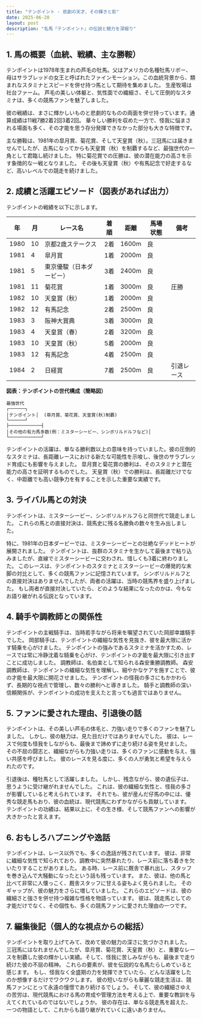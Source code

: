 ```yaml
---
title: "テンポイント - 悲劇の天才、その輝きと影"
date: 2025-06-20
layout: post
description: "名馬『テンポイント』の伝説と魅力を深堀り"
---
```


## 1. 馬の概要（血統、戦績、主な勝鞍）

テンポイントは1978年生まれの芦毛の牡馬。父はアメリカの名種牡馬リボー、母はサラブレッドの女王と呼ばれたファインモーション。この血統背景から、類まれなスタミナとスピードを併せ持つ馬として期待を集めました。  生産牧場は社台ファーム。  芦毛の美しい体躯と、気性面での繊細さ、そして圧倒的なスタミナは、多くの競馬ファンを魅了しました。

彼の戦績は、まさに輝かしいものと悲劇的なものの両面を併せ持っています。通算成績は11戦7勝2着2回3着2回。  華々しい勝利を収めた一方で、怪我に悩まされる場面も多く、その才能を思う存分発揮できなかった部分も大きな特徴です。

主な勝鞍は、1981年の皐月賞、菊花賞、そして天皇賞（秋）。三冠馬には届きませんでしたが、古馬になってからも天皇賞（秋）を制覇するなど、最強世代の一角として君臨し続けました。  特に菊花賞での圧勝は、彼の潜在能力の高さを示す象徴的な一戦となりました。  その後も天皇賞（秋）や有馬記念で好走するなど、高いレベルでの競走を続けました。


## 2. 成績と活躍エピソード（図表があれば出力）

テンポイントの戦績を以下に示します。

| 年 | 月 | レース名 | 着順 | 距離 | 馬場状態 | 備考 |
|---|---|---|---|---|---|---|
| 1980 | 10 | 京都2歳ステークス | 2着 | 1600m | 良 |  |
| 1981 | 4 | 皐月賞 | 1着 | 2000m | 良 |  |
| 1981 | 5 | 東京優駿（日本ダービー） | 3着 | 2400m | 良 |  |
| 1981 | 11 | 菊花賞 | 1着 | 3000m | 良 | 圧勝 |
| 1982 | 10 | 天皇賞（秋） | 1着 | 2000m | 良 |  |
| 1982 | 12 | 有馬記念 | 2着 | 2500m | 良 |  |
| 1983 | 3 |  阪神大賞典 | 3着 | 3000m | 良 |  |
| 1983 | 4 |  天皇賞（春） | 2着 | 3200m | 良 |  |
| 1983 | 10 | 天皇賞（秋） | 5着 | 2000m | 良 |  |
| 1983 | 12 | 有馬記念 | 4着 | 2500m | 良 |  |
| 1984 | 2 |  日経賞 | 7着 | 2500m | 良 | 引退レース |


**図表：テンポイントの世代構成（簡略図）**

```
最強世代
┌──────┐
│テンポイント│  (皐月賞、菊花賞、天皇賞(秋)制覇)
└──────┘
├────────────┤
│その他の有力馬多数(例：ミスターシービー、シンボリルドルフなど)│
└────────────┘
```

テンポイントの活躍は、単なる勝利数以上の意味を持っていました。彼の圧倒的なスタミナは、長距離レースにおける新たな可能性を示唆し、後世のサラブレッド育成にも影響を与えました。  皐月賞と菊花賞の勝利は、そのスタミナと潜在能力の高さを証明するものでした。 天皇賞（秋）での勝利は、長距離だけでなく、中距離でも高い競争力を有することを示した重要な実績です。


## 3. ライバル馬との対決

テンポイントは、ミスターシービー、シンボリルドルフらと同世代で競走しました。  これらの馬との直接対決は、競馬史に残る名勝負の数々を生み出しました。

特に、1981年の日本ダービーでは、ミスターシービーとの壮絶なデッドヒートが展開されました。  テンポイントは、抜群のスタミナを生かして最後まで粘り込みましたが、直線でミスターシービーに交わされ、惜しくも3着に終わりました。  このレースは、テンポイントのスタミナとミスターシービーの爆発的な末脚の対比として、多くの競馬ファンに記憶されています。 シンボリルドルフとの直接対決はありませんでしたが、両者の活躍は、当時の競馬界を盛り上げました。  もし両者が直接対決していたら、どのような結果になったのかは、今もなお語り継がれる伝説となっています。


## 4. 騎手や調教師との関係性

テンポイントの主戦騎手は、当時若手ながら将来を嘱望されていた岡部幸雄騎手でした。  岡部騎手は、テンポイントの繊細な気性を見抜き、彼を最大限に活かす騎乗を心がけました。  テンポイントの強みであるスタミナを活かすため、レースでは常に冷静沈着な騎乗を心がけ、テンポイントの才能を最大限に引き出すことに成功しました。  調教師は、名伯楽として知られる森安重勝調教師。  森安調教師は、テンポイントの繊細な気性を理解し、細やかなケアを施すことで、彼の才能を最大限に開花させました。  テンポイントの怪我の多さにもかかわらず、長期的な視点で管理し、数々の勝利へと導きました。  騎手と調教師の深い信頼関係が、テンポイントの成功を支えたと言っても過言ではありません。


## 5. ファンに愛された理由、引退後の話

テンポイントは、その美しい芦毛の体毛と、力強い走りで多くのファンを魅了しました。  しかし、彼の魅力は、見た目だけではありませんでした。  彼は、レースで何度も怪我をしながらも、最後まで諦めずに走り続ける姿を見せました。  その不屈の闘志と、繊細ながらも力強い走りは、多くのファンに感動を与え、強い共感を呼びました。  彼のレースを見る度に、多くの人が勇気と希望を与えられたのです。

引退後は、種牡馬として活躍しました。  しかし、残念ながら、彼の遺伝子は、思うように受け継がれませんでした。  これは、彼の繊細な気性と、怪我の多さが影響していると考えられています。  それでも、彼が産んだ仔馬の中には、優秀な競走馬もおり、彼の血統は、現代競馬にわずかながらも貢献しています。  テンポイントの功績は、結果以上に、その生き様、そして競馬ファンへの影響が大きかったと言えます。


## 6. おもしろハプニングや逸話

テンポイントは、レース以外でも、多くの逸話が残されています。  彼は、非常に繊細な気性で知られており、調教中に突然暴れたり、レース前に落ち着きを欠いたりすることがありました。  ある時、レース前に厩舎で暴れ出し、スタッフを巻き込んで大騒動になったという話も残っています。  また、彼は、他の馬と比べて非常に人懐っこく、厩舎スタッフに甘える姿もよく見られました。  そのギャップが、彼の魅力をさらに増していました。  これらのエピソードは、彼の繊細さと強さを併せ持つ複雑な性格を物語っています。  彼は、競走馬としての才能だけでなく、その個性も、多くの競馬ファンに愛された理由の一つです。


## 7. 編集後記（個人的な視点からの総括）

テンポイントを取り上げてみて、改めて彼の魅力の深さに気づかされました。  三冠馬にはなれませんでしたが、皐月賞、菊花賞、天皇賞（秋）と、重要なレースを制覇した彼の輝かしい実績。そして、怪我に苦しみながらも、最後まで走り続けた彼の不屈の精神。  これらの要素が、彼を伝説的な名馬たらしめていると感じます。  もし、怪我なく全盛期の力を発揮できていたら、どんな活躍をしたのか想像するだけでワクワクします。  彼の短いながらも華麗な競走生活は、競馬ファンにとって永遠の憧憬であり続けるでしょう。  そして、彼の繊細さゆえの苦労は、現代競馬における馬の育成や管理方法を考える上で、重要な教訓を与えてくれているのではないでしょうか。  彼の存在は、単なる競走馬を超えた、一つの物語として、これからも語り継がれていくに違いありません。
